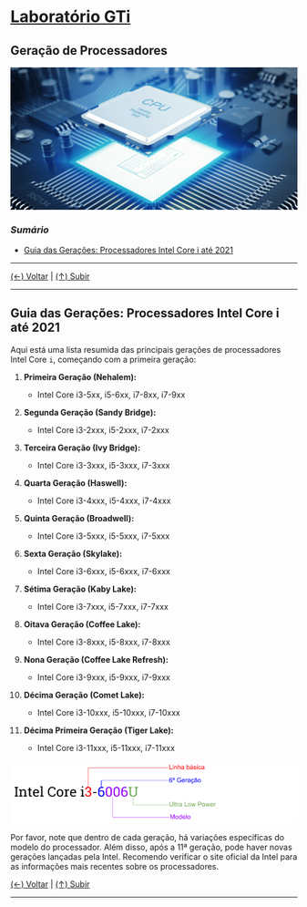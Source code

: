 # [Laboratório GTi](https://github.com/systemboys/GTi_Laboratory#laborat%C3%B3rio-gti "Laboratório GTi")

## Geração de Processadores

[![Processadores](./images/Best-Budget-Processor-CPU.png "Processadores")](./images/Best-Budget-Processor-CPU.png "Processadores")

### *Sumário*

- [Guia das Gerações: Processadores Intel Core i até 2021](#guia-das-gera%C3%A7%C3%B5es-processadores-intel-core-i-at%C3%A9-2021 "Guia das Gerações: Processadores Intel Core i até 2021")

---

[(&larr;) Voltar](https://github.com/systemboys/GTi_Laboratory#laborat%C3%B3rio-gti "Voltar ao Sumário") | 
[(&uarr;) Subir](#sum%C3%A1rio "Subir para o topo")

---

## Guia das Gerações: Processadores Intel Core i até 2021

Aqui está uma lista resumida das principais gerações de processadores Intel Core `i`, começando com a primeira geração:

1. **Primeira Geração (Nehalem):**
   - Intel Core i3-5xx, i5-6xx, i7-8xx, i7-9xx

2. **Segunda Geração (Sandy Bridge):**
   - Intel Core i3-2xxx, i5-2xxx, i7-2xxx

3. **Terceira Geração (Ivy Bridge):**
   - Intel Core i3-3xxx, i5-3xxx, i7-3xxx

4. **Quarta Geração (Haswell):**
   - Intel Core i3-4xxx, i5-4xxx, i7-4xxx

5. **Quinta Geração (Broadwell):**
   - Intel Core i3-5xxx, i5-5xxx, i7-5xxx

6. **Sexta Geração (Skylake):**
   - Intel Core i3-6xxx, i5-6xxx, i7-6xxx

7. **Sétima Geração (Kaby Lake):**
   - Intel Core i3-7xxx, i5-7xxx, i7-7xxx

8. **Oitava Geração (Coffee Lake):**
   - Intel Core i3-8xxx, i5-8xxx, i7-8xxx

9. **Nona Geração (Coffee Lake Refresh):**
   - Intel Core i3-9xxx, i5-9xxx, i7-9xxx

10. **Décima Geração (Comet Lake):**
    - Intel Core i3-10xxx, i5-10xxx, i7-10xxx

11. **Décima Primeira Geração (Tiger Lake):**
    - Intel Core i3-11xxx, i5-11xxx, i7-11xxx

[![Gerações e Modelos](./images/generations-and-models.png "Gerações e Modelos")](./images/generations-and-models.png "Gerações e Modelos")

Por favor, note que dentro de cada geração, há variações específicas do modelo do processador. Além disso, após a 11ª geração, pode haver novas gerações lançadas pela Intel. Recomendo verificar o site oficial da Intel para as informações mais recentes sobre os processadores.

[(&larr;) Voltar](https://github.com/systemboys/GTi_Laboratory#laborat%C3%B3rio-gti "Voltar ao Sumário") | 
[(&uarr;) Subir](#sum%C3%A1rio "Subir para o topo")

---